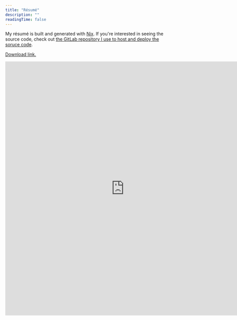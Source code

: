 ```yaml
---
title: "Résumé"
description: ""
readingTime: false
---
```


My résumé is built and generated with [Nix](https://nixos.org/). If
you're interested in seeing the source code, check out [the GitLab
repository I use to host and deploy the soruce
code](https://gitlab.com/chadac/resume).

[Download link.](https://s3-us-west-2.amazonaws.com/cacrawford.resources/web/resume-ncEi7Lo9gr.pdf)

<embed src="https://s3-us-west-2.amazonaws.com/cacrawford.resources/web/resume-ncEi7Lo9gr.pdf" width="750" height="800" type='application/pdf'>
